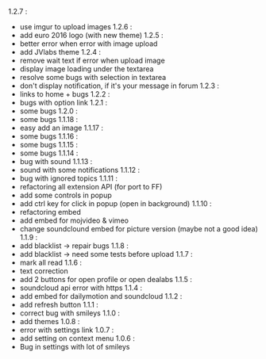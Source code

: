 1.2.7 : 
 - use imgur to upload images
1.2.6 :
 - add euro 2016 logo (with new theme)
1.2.5 :
 - better error when error with image upload
 - add JVlabs theme
1.2.4 :
 - remove wait text if error when upload image
 - display image loading under the textarea
 - resolve some bugs with selection in textarea
 - don't display notification, if it's your message in forum
1.2.3 :
 - links to home + bugs
1.2.2 :
 - bugs with option link
 1.2.1 :
 - some bugs
 1.2.0 :
 - some bugs
 1.1.18 :
 - easy add an image
 1.1.17 :
 - some bugs
 1.1.16 :
 - some bugs
 1.1.15 :
 - some bugs
 1.1.14 :
 - bug with sound
 1.1.13 :
 - sound with some notifications
 1.1.12 :
 - bug with ignored topics
1.1.11 :
 - refactoring all extension API (for port to FF)
 - add some controls in popup
 - add ctrl key for click in popup (open in background)
1.1.10 :
 - refactoring embed
 - add embed for mojvideo & vimeo
 - change soundclound embed for picture version (maybe not a good idea)
1.1.9 :
 - add blacklist -> repair bugs
 1.1.8 :
 - add blacklist -> need some tests before upload
1.1.7 :
 - mark all read
1.1.6 :
 - text correction
 - add 2 buttons for open profile or open dealabs
1.1.5 :
 - soundcloud api error with https
1.1.4 :
 - add embed for dailymotion and  soundcloud
1.1.2 :
 - add refresh button
1.1.1 :
 - correct bug with smileys
1.1.0 :
 - add themes
1.0.8 :
 - error with settings link
1.0.7 :
 - add setting on context menu
1.0.6 :
 - Bug in settings with lot of smileys